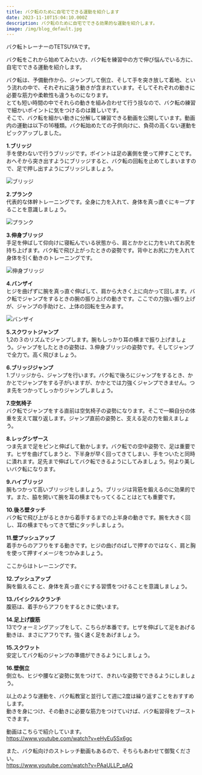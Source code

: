 ```yaml
---
title: バク転のために自宅でできる運動を紹介します
date: 2023-11-10T15:04:10.000Z
description: バク転のために自宅でできる効果的な運動を紹介します。
image: /img/blog_default.jpg
---
```

バク転トレーナーのTETSUYAです。

バク転をこれから始めてみたい方、バク転を練習中の方で伸び悩んでいる方に、自宅でできる運動を紹介します。

バク転は、予備動作から、ジャンプして倒立、そして手を突き放して着地、という流れの中で、それぞれに違う動きが含まれています。そしてそれぞれの動きに必要な筋力や柔軟性も違うものになります。\
とても短い時間の中でそれらの動きを組み合わせて行う技なので、バク転の練習で細かいポイントに気をつけるのは難しいです。\
そこで、バク転を細かい動きに分解して練習できる動画を公開しています。動画内の運動は以下の16種類。バク転始めたての子供向けに、負荷の高くない運動をピックアップしました。

**1.ブリッジ**\
手を使わないで行うブリッジです。ポイントは足の裏側を使って押すことです。おへそから突き出すようにブリッジすると、バク転の回転を止めてしまいますので、足で押し出すようにブリッジしましょう。

![ブリッジ](img/スクリーンショット-2023-12-04-14.33.53.jpg "ブリッジ")

**2.プランク**\
代表的な体幹トレーニングです。全身に力を入れて、身体を真っ直ぐにキープすることを意識しましょう。

![プランク](img/スクリーンショット-2023-12-04-14.34.08.jpg "プランク")

**3.伸身ブリッジ**\
手足を伸ばして仰向けに寝転んでいる状態から、肩とかかとに力をいれてお尻を持ち上げます。バク転で飛び上がったときの姿勢です。背中とお尻に力を入れて身体を引く動きのトレーニングです。

![伸身ブリッジ](img/スクリーンショット-2023-12-04-14.34.22.jpg "伸身ブリッジ")

**4.バンザイ**\
ヒジを曲げずに腕を真っ直ぐ伸ばして、肩から大きく上に向かって回します。バク転でジャンプをするときの腕の振り上げの動きです。ここでの力強い振り上げが、ジャンプの手助けと、上体の回転を生みます。

![バンザイ](img/スクリーンショット-2023-12-04-14.34.49.jpg "バンザイ")

**5.スクワットジャンプ**\
1,2の３のリズムでジャンプします。腕もしっかり耳の横まで振り上げましょう。ジャンプをしたときの姿勢は、3.伸身ブリッジの姿勢です。そしてジャンプで全力で。高く飛びましょう。

**6.ブリッジジャンプ**\
1.ブリッジから、ジャンプを行います。バク転で後ろにジャンプをするとき、かかとでジャンプをする子がいますが、かかとでは力強くジャンプできません。つま先をつかってしっかりジャンプしましょう。

**7.空気椅子**\
バク転でジャンプをする直前は空気椅子の姿勢になります。そこで一瞬自分の体重を支えて蹴り返します。ジャンプ直前の姿勢と、支える足の力を鍛えましょう。

**8.レッグシザース**\
つま先まで足をピンと伸ばして動かします。バク転での空中姿勢で、足は重要です。ヒザを曲げてしまうと、下半身が早く回ってきてしまい、手をついたと同時に潰れます。足先まで伸ばしてバク転できるようにしてみましょう。何より美しいバク転になります。

**9.ハイブリッジ**\
腕もつかって高いブリッジをしましょう。ブリッジは背筋を鍛えるのに効果的です。また、脇を開いて腕を耳の横までもってくることはとても重要です。

**10.後ろ壁タッチ**\
バク転で飛び上がるときから着手するまでの上半身の動きです。腕を大きく回し、耳の横までもってきて壁にタッチしましょう。

**11.壁プッシュアップ**\
着手からのアフりをする動きです。ヒジの曲げのばしで押すのではなく、肩と胸を使って押すイメージをつかみましょう。

ここからはトレーニングです。

**12.プッシュアップ**\
胸を鍛えること、身体を真っ直ぐにする習慣をつけることを意識しましょう。

**13.バイシクルクランチ**\
腹筋は、着手からアフりをするときに使います。

**14.足上げ腹筋**\
13でウォーミングアップをして、こちらが本番です。ヒザを伸ばして足をあげる動きは、まさにアフりです。強く速く足をあげましょう。

**15.スクワット**\
安定してバク転のジャンプの準備ができるようにしましょう。

**16.壁倒立**\
倒立も、ヒジや腰など姿勢に気をつけて、きれいな姿勢でできるようにしましょう。

以上のような運動を、バク転教室と並行して週に2度は繰り返すことをおすすめします。\
動きを身につけ、その動きに必要な筋力をつけていけば、バク転習得をブーストできます。

動画はこちらで紹介しています。\
https://www.youtube.com/watch?v=eHyEu5Sx6gc

また、バク転向けのストレッチ動画もあるので、そちらもあわせて御覧ください。\
https://www.youtube.com/watch?v=PAaULLP_pAQ